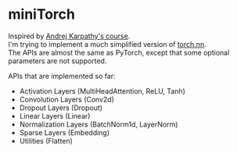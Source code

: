 # miniTorch

Inspired by [Andrej Karpathy's course](https://karpathy.ai/zero-to-hero.html).  
I'm trying to implement a much simplified version of [torch.nn](https://pytorch.org/docs/stable/nn.html).  
The APIs are almost the same as PyTorch, except that some optional parameters are not supported.

APIs that are implemented so far: 
- Activation Layers (MultiHeadAttention, ReLU, Tanh)
- Convolution Layers (Conv2d)
- Dropout Layers (Dropout)
- Linear Layers (Linear)
- Normalization Layers (BatchNorm1d, LayerNorm)
- Sparse Layers (Embedding)
- Utilities (Flatten)
